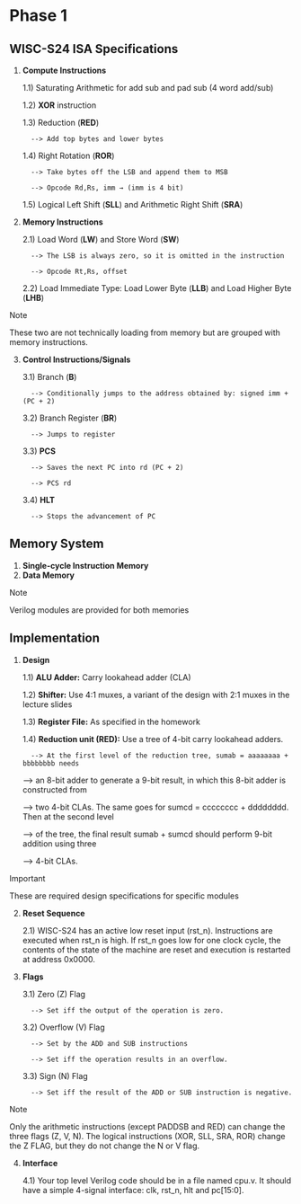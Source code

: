# Phase 1
## WISC-S24 ISA Specifications
1) **Compute Instructions**

    1.1) Saturating Arithmetic for add sub and pad sub (4 word add/sub)

    1.2) **XOR**  instruction
   
    1.3) Reduction (**RED**)

         --> Add top bytes and lower bytes
   
    1.4) Right Rotation (**ROR**)

         --> Take bytes off the LSB and append them to MSB
   
         --> Opcode Rd,Rs, imm → (imm is 4 bit)

    1.5) Logical Left Shift (**SLL**) and Arithmetic Right Shift (**SRA**)
   
2) **Memory Instructions**
   
    2.1) Load Word (**LW**) and Store Word (**SW**)
   
         --> The LSB is always zero, so it is omitted in the instruction

         --> Opcode Rt,Rs, offset
   
    2.2) Load Immediate Type: Load Lower Byte (**LLB**) and Load Higher Byte (**LHB**)
>[!Note]
>These two are not technically loading from memory but are grouped with memory instructions.
   
3) **Control Instructions/Signals**
   
    3.1) Branch (**B**)

         --> Conditionally jumps to the address obtained by: signed imm + (PC + 2)
   
    3.2) Branch Register (**BR**)

         --> Jumps to register
   
    3.3) **PCS**

         --> Saves the next PC into rd (PC + 2)

         --> PCS rd
   
    3.4) **HLT**

         --> Stops the advancement of PC

   
## Memory System   
1) **Single-cycle Instruction Memory**
2) **Data Memory**
>[!Note]
>Verilog modules are provided for both memories

## Implementation
1) **Design**

    1.1) **ALU Adder:** Carry lookahead adder (CLA)

    1.2) **Shifter:** Use 4:1 muxes, a variant of the design with 2:1 muxes in the lecture slides

    1.3) **Register File:** As specified in the homework

    1.4) **Reduction unit (RED):** Use a tree of 4-bit carry lookahead adders.

         --> At the first level of the reduction tree, sumab = aaaaaaaa + bbbbbbbb needs
   
   --> an 8-bit adder to generate a 9-bit result, in which this 8-bit adder is constructed from
   
   --> two 4-bit CLAs. The same goes for sumcd = cccccccc + dddddddd. Then at the second level
   
   --> of the tree, the final result sumab + sumcd should perform 9-bit addition using three
   
   --> 4-bit CLAs.

>[!Important]
> These are required design specifications for specific modules

2) **Reset Sequence**

   2.1) WISC-S24 has an active low reset input (rst_n). Instructions are executed when rst_n is high.  If rst_n goes low for one clock cycle, the contents of the state of the machine are reset and execution is restarted at address 0x0000.
   
4) **Flags**

    3.1) Zero (Z) Flag

         --> Set iff the output of the operation is zero.

    3.2) Overflow (V) Flag

         --> Set by the ADD and SUB instructions

         --> Set iff the operation results in an overflow.

    3.3) Sign (N) Flag

         --> Set iff the result of the ADD or SUB instruction is negative.

>[!Note]
>Only the arithmetic instructions (except PADDSB and RED) can change the three flags (Z, V, N).
>The logical instructions (XOR, SLL, SRA, ROR) change the Z FLAG, but they do not change the N or V flag.
   
4) **Interface**

   4.1) Your top level Verilog code should be in a file named cpu.v.  It should have a simple 4-signal interface: clk, rst_n, hlt and pc[15:0].
